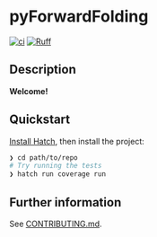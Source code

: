 # pyForwardFolding

[![ci](https://github.com/chrhck/pyForwardFolding/workflows/ci/badge.svg)](https://github.com/chrhck/pyForwardFolding/actions/workflows/ci.yml)
[![Ruff](https://img.shields.io/endpoint?url=https://raw.githubusercontent.com/astral-sh/ruff/main/assets/badge/v2.json)](https://github.com/astral-sh/ruff)

## Description

**Welcome!**

## Quickstart

[Install Hatch](https://hatch.pypa.io/latest/install/), then install the project:

```sh
❯ cd path/to/repo
# Try running the tests
❯ hatch run coverage run
```

## Further information

See [CONTRIBUTING.md](.github/CONTRIBUTING.md).
